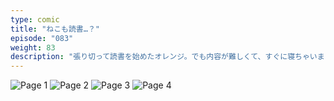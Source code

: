 ```yaml
---
type: comic
title: "ねこも読書…？"
episode: "083"
weight: 83
description: "張り切って読書を始めたオレンジ。でも内容が難しくて、すぐに寝ちゃいました… 😭"
---
```


![Page 1](cut-1.jpg)
![Page 2](cut-2.jpg)
![Page 3](cut-3.jpg)
![Page 4](cut-4.jpg)
